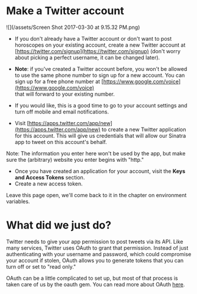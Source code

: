 # Make a Twitter account

![](/assets/Screen Shot 2017-03-30 at 9.15.32 PM.png)

* If you don't already have a Twitter account or don't want to post horoscopes on your existing account, create a new Twitter account at [https://twitter.com/signup](https://twitter.com/signup) \(don't worry about picking a perfect username, it can be changed later\).

* **Note**: if you've created a Twitter account before, you won't be allowed to use the same phone number to sign up for a new account. You can sign up for a free phone number at [https://www.google.com/voice](https://www.google.com/voice)  
  that will forward to your existing number.

* If you would like, this is a good time to go to your account settings and turn off mobile and email notifications.

* Visit [https://apps.twitter.com/app/new](https://apps.twitter.com/app/new) to create a new Twitter application for this account. This will give us credentials that will allow our Sinatra app to tweet on this account's behalf.

Note: The information you enter here won't be used by the app, but make sure the \(arbitrary\) website you enter begins with "http."

* Once you have created an application for your account, visit the **Keys and Access Tokens** section.
* Create a new access token.

Leave this page open, we'll come back to it in the chapter on environment variables.

# What did we just do?

Twitter needs to give your app permission to post tweets via its API. Like many services, Twitter uses OAuth to grant that permission. Instead of just authenticating with your username and password, which could compromise your account if stolen, OAuth allows you to generate tokens that you can turn off or set to "read only."

OAuth can be a little complicated to set up, but most of that process is taken care of us by the oauth gem. You can read more about OAuth [here](http://oauth.net/).

